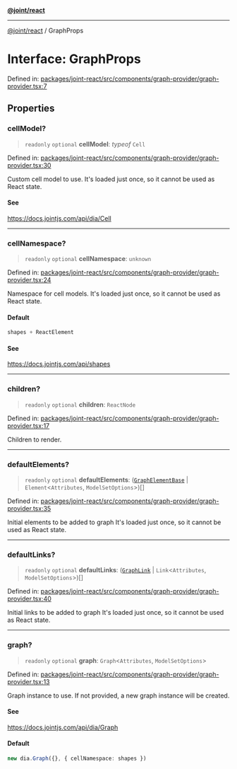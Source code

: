 [**@joint/react**](../README.md)

***

[@joint/react](../README.md) / GraphProps

# Interface: GraphProps

Defined in: [packages/joint-react/src/components/graph-provider/graph-provider.tsx:7](https://github.com/samuelgja/joint/blob/main/packages/joint-react/src/components/graph-provider/graph-provider.tsx#L7)

## Properties

### cellModel?

> `readonly` `optional` **cellModel**: *typeof* `Cell`

Defined in: [packages/joint-react/src/components/graph-provider/graph-provider.tsx:30](https://github.com/samuelgja/joint/blob/main/packages/joint-react/src/components/graph-provider/graph-provider.tsx#L30)

Custom cell model to use.
It's loaded just once, so it cannot be used as React state.

#### See

https://docs.jointjs.com/api/dia/Cell

***

### cellNamespace?

> `readonly` `optional` **cellNamespace**: `unknown`

Defined in: [packages/joint-react/src/components/graph-provider/graph-provider.tsx:24](https://github.com/samuelgja/joint/blob/main/packages/joint-react/src/components/graph-provider/graph-provider.tsx#L24)

Namespace for cell models.
It's loaded just once, so it cannot be used as React state.

#### Default

```ts
shapes + ReactElement
```

#### See

https://docs.jointjs.com/api/shapes

***

### children?

> `readonly` `optional` **children**: `ReactNode`

Defined in: [packages/joint-react/src/components/graph-provider/graph-provider.tsx:17](https://github.com/samuelgja/joint/blob/main/packages/joint-react/src/components/graph-provider/graph-provider.tsx#L17)

Children to render.

***

### defaultElements?

> `readonly` `optional` **defaultElements**: ([`GraphElementBase`](GraphElementBase.md) \| `Element`\<`Attributes`, `ModelSetOptions`\>)[]

Defined in: [packages/joint-react/src/components/graph-provider/graph-provider.tsx:35](https://github.com/samuelgja/joint/blob/main/packages/joint-react/src/components/graph-provider/graph-provider.tsx#L35)

Initial elements to be added to graph
It's loaded just once, so it cannot be used as React state.

***

### defaultLinks?

> `readonly` `optional` **defaultLinks**: ([`GraphLink`](GraphLink.md) \| `Link`\<`Attributes`, `ModelSetOptions`\>)[]

Defined in: [packages/joint-react/src/components/graph-provider/graph-provider.tsx:40](https://github.com/samuelgja/joint/blob/main/packages/joint-react/src/components/graph-provider/graph-provider.tsx#L40)

Initial links to be added to graph
It's loaded just once, so it cannot be used as React state.

***

### graph?

> `readonly` `optional` **graph**: `Graph`\<`Attributes`, `ModelSetOptions`\>

Defined in: [packages/joint-react/src/components/graph-provider/graph-provider.tsx:13](https://github.com/samuelgja/joint/blob/main/packages/joint-react/src/components/graph-provider/graph-provider.tsx#L13)

Graph instance to use. If not provided, a new graph instance will be created.

#### See

https://docs.jointjs.com/api/dia/Graph

#### Default

```ts
new dia.Graph({}, { cellNamespace: shapes })
```
